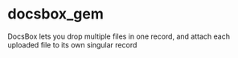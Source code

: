 # docsbox_gem
DocsBox lets you drop multiple files in one record, and attach each uploaded file to its own singular record
